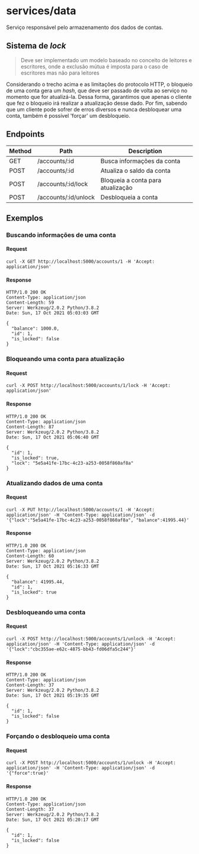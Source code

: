 # services/data

Serviço responsável pelo armazenamento dos dados de contas.

## Sistema de _lock_

> Deve ser implementado um modelo baseado no conceito de leitores e escritores, onde a exclusão mútua é imposta para o caso de escritores mas não para leitores

Considerando o trecho acima e as limitações do protocolo HTTP, o bloqueio de uma conta gera um _hash_, que deve ser passado de volta ao serviço no momento que for atualizá-la. Dessa forma, garantimos que apenas o cliente que fez o bloqueio irá realizar a atualização desse dado. Por fim, sabendo que um cliente pode sofrer de erros diversos e nunca desbloquear uma conta, também é possível 'forçar' um desbloqueio.

## Endpoints

| Method | Path                 | Description                       |
| ------ | -------------------- | --------------------------------- |
| GET    | /accounts/:id        | Busca informações da conta        |
| POST   | /accounts/:id        | Atualiza o saldo da conta         |
| POST   | /accounts/:id/lock   | Bloqueia a conta para atualização |
| POST   | /accounts/:id/unlock | Desbloqueia a conta               |

## Exemplos

### Buscando informações de uma conta

#### Request

    curl -X GET http://localhost:5000/accounts/1 -H 'Accept: application/json'

#### Response

    HTTP/1.0 200 OK
    Content-Type: application/json
    Content-Length: 59
    Server: Werkzeug/2.0.2 Python/3.8.2
    Date: Sun, 17 Oct 2021 05:03:03 GMT

    {
      "balance": 1000.0,
      "id": 1,
      "is_locked": false
    }

### Bloqueando uma conta para atualização

#### Request

    curl -X POST http://localhost:5000/accounts/1/lock -H 'Accept: application/json'

#### Response

    HTTP/1.0 200 OK
    Content-Type: application/json
    Content-Length: 87
    Server: Werkzeug/2.0.2 Python/3.8.2
    Date: Sun, 17 Oct 2021 05:06:40 GMT

    {
      "id": 1,
      "is_locked": true,
      "lock": "5e5a41fe-17bc-4c23-a253-0058f860af8a"
    }

### Atualizando dados de uma conta

#### Request

    curl -X PUT http://localhost:5000/accounts/1 -H 'Accept: application/json' -H 'Content-Type: application/json' -d '{"lock":"5e5a41fe-17bc-4c23-a253-0058f860af8a", "balance":41995.44}'

#### Response

    HTTP/1.0 200 OK
    Content-Type: application/json
    Content-Length: 60
    Server: Werkzeug/2.0.2 Python/3.8.2
    Date: Sun, 17 Oct 2021 05:16:33 GMT

    {
      "balance": 41995.44,
      "id": 1,
      "is_locked": true
    }

### Desbloqueando uma conta

#### Request

    curl -X POST http://localhost:5000/accounts/1/unlock -H 'Accept: application/json' -H 'Content-Type: application/json' -d '{"lock":"cbc355ae-e62c-4875-bb43-fd06dfa5c244"}'

#### Response

    HTTP/1.0 200 OK
    Content-Type: application/json
    Content-Length: 37
    Server: Werkzeug/2.0.2 Python/3.8.2
    Date: Sun, 17 Oct 2021 05:19:35 GMT

    {
      "id": 1,
      "is_locked": false
    }

### Forçando o desbloqueio uma conta

#### Request

    curl -X POST http://localhost:5000/accounts/1/unlock -H 'Accept: application/json' -H 'Content-Type: application/json' -d '{"force":true}'

#### Response

    HTTP/1.0 200 OK
    Content-Type: application/json
    Content-Length: 37
    Server: Werkzeug/2.0.2 Python/3.8.2
    Date: Sun, 17 Oct 2021 05:20:17 GMT

    {
      "id": 1,
      "is_locked": false
    }
